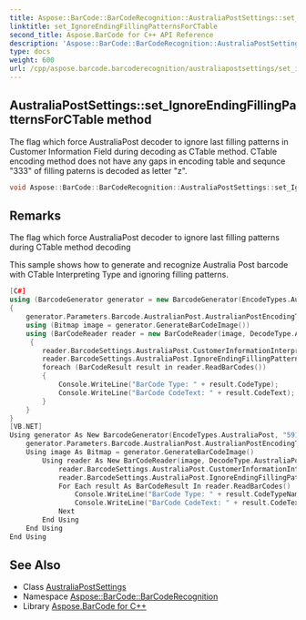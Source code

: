 ```yaml
---
title: Aspose::BarCode::BarCodeRecognition::AustraliaPostSettings::set_IgnoreEndingFillingPatternsForCTable method
linktitle: set_IgnoreEndingFillingPatternsForCTable
second_title: Aspose.BarCode for C++ API Reference
description: 'Aspose::BarCode::BarCodeRecognition::AustraliaPostSettings::set_IgnoreEndingFillingPatternsForCTable method. The flag which force AustraliaPost decoder to ignore last filling patterns in Customer Information Field during decoding as CTable method. CTable encoding method does not have any gaps in encoding table and sequnce "333" of filling paterns is decoded as letter "z" in C++.'
type: docs
weight: 600
url: /cpp/aspose.barcode.barcoderecognition/australiapostsettings/set_ignoreendingfillingpatternsforctable/
---
```

## AustraliaPostSettings::set_IgnoreEndingFillingPatternsForCTable method


The flag which force AustraliaPost decoder to ignore last filling patterns in Customer Information Field during decoding as CTable method. CTable encoding method does not have any gaps in encoding table and sequnce "333" of filling paterns is decoded as letter "z".

```cpp
void Aspose::BarCode::BarCodeRecognition::AustraliaPostSettings::set_IgnoreEndingFillingPatternsForCTable(bool value)
```

## Remarks


The flag which force AustraliaPost decoder to ignore last filling patterns during CTable method decoding

This sample shows how to generate and recognize Australia Post barcode with CTable Interpreting Type and ignoring filling patterns. 
```cpp
[C#]
using (BarcodeGenerator generator = new BarcodeGenerator(EncodeTypes.AustraliaPost, "5912345678AB"))
{
    generator.Parameters.Barcode.AustralianPost.AustralianPostEncodingTable = CustomerInformationInterpretingType.CTable;
    using (Bitmap image = generator.GenerateBarCodeImage())
    using (BarCodeReader reader = new BarCodeReader(image, DecodeType.AustraliaPost))
     {
        reader.BarcodeSettings.AustraliaPost.CustomerInformationInterpretingType = CustomerInformationInterpretingType.CTable;
        reader.BarcodeSettings.AustraliaPost.IgnoreEndingFillingPatternsForCTable = true;
        foreach (BarCodeResult result in reader.ReadBarCodes())
        {
            Console.WriteLine("BarCode Type: " + result.CodeType);
            Console.WriteLine("BarCode CodeText: " + result.CodeText);
        }
    }
}
[VB.NET]
Using generator As New BarcodeGenerator(EncodeTypes.AustraliaPost, "5912345678AB")
    generator.Parameters.Barcode.AustralianPost.AustralianPostEncodingTable = CustomerInformationInterpretingType.CTable
    Using image As Bitmap = generator.GenerateBarCodeImage()
        Using reader As New BarCodeReader(image, DecodeType.AustraliaPost)
            reader.BarcodeSettings.AustraliaPost.CustomerInformationInterpretingType = CustomerInformationInterpretingType.CTable
            reader.BarcodeSettings.AustraliaPost.IgnoreEndingFillingPatternsForCTable = True
            For Each result As BarCodeResult In reader.ReadBarCodes()
                Console.WriteLine("BarCode Type: " + result.CodeTypeName)
                Console.WriteLine("BarCode CodeText: " + result.CodeText)
            Next
        End Using
    End Using
End Using
```

## See Also

* Class [AustraliaPostSettings](../)
* Namespace [Aspose::BarCode::BarCodeRecognition](../../)
* Library [Aspose.BarCode for C++](../../../)
